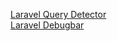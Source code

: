 [Laravel Query Detector](https://beyondco.de/docs/laravel-query-detector/installation)
<br/>
[Laravel Debugbar](https://github.com/barryvdh/laravel-debugbar)
